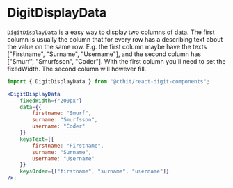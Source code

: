 # DigitDisplayData

`DigitDisplayData` is a easy way to display two columns of data. The first column is usually the column that for every row has a describing text about the value on the same row. E.g. the first column maybe have the texts ["Firstname", "Surname", "Username"], and the second column has ["Smurf", "Smurfsson", "Coder"]. With the first column you'll need to set the fixedWidth. The second column will however fill.

```jsx
import { DigitDisplayData } from "@cthit/react-digit-components";

<DigitDisplayData
    fixedWidth={"200px"}
    data={{
        firstname: "Smurf",
        surname: "Smurfsson",
        username: "Coder"
    }}
    keysText={{
        firstname: "Firstname",
        surname: "Surname",
        username: "Username"
    }}
    keysOrder={["firstname", "surname", "username"]}
/>;
```
